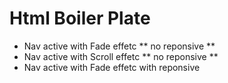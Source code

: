 # Html Boiler Plate
- Nav active with Fade effetc ** no reponsive **
- Nav active with Scroll effetc ** no reponsive **
- Nav active with Fade effetc with reponsive 
